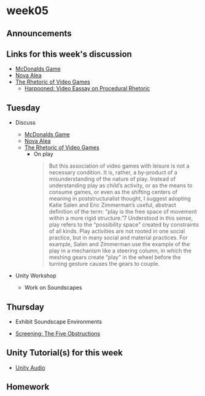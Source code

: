 # week05

## Announcements

## Links for this week's discussion

+ [McDonalds Game](http://www.mcvideogame.com/downloads-eng.html)
+ [Nova Alea](http://molleindustria.org/nova-alea/)
+ [The Rhetoric of Video Games](http://www.cogsci.rpi.edu/public_html/ruiz/EGDFall2013/readings/RhetoricVideoGames_Bogost.pdf)
	+ [Harpooned: Video Eassay on Procedural Rhetoric](https://www.youtube.com/watch?v=v-qC9gg_EQA)

## Tuesday

+ Discuss
	+ [McDonalds Game](http://www.mcvideogame.com/downloads-eng.html)
	+ [Nova Alea](http://molleindustria.org/nova-alea/)
	+ [The Rhetoric of Video Games](http://www.cogsci.rpi.edu/public_html/ruiz/EGDFall2013/readings/RhetoricVideoGames_Bogost.pdf)
		+ On play
			> But this association of video games with leisure is not a necessary condition. It is, rather, a by-product of a misunderstanding of the nature of play. Instead of understanding play as child’s activity, or as the means to consume games, or even as the shifting centers of meaning in poststructuralist thought, I suggest adopting Katie Salen and Eric Zimmerman’s useful, abstract definition of the term: “play is the free space of movement within a more rigid structure.”7 Understood in this sense, play refers to the “possibility space” created by constraints of all kinds. Play activities are not rooted in one social practice, but in many social and material practices. For example, Salen and Zimmerman use the example of the play in a mechanism like a steering column, in which the meshing gears create “play” in the wheel before the turning gesture causes the gears to couple.

+ Unity Workshop
	+ Work on Soundscapes

## Thursday

+ Exhibit Soundscape Environments

+ [Screening: The Five Obstructions](https://oberlin.kanopy.com/video/five-obstructions)

## Unity Tutorial(s) for this week

+ [Unity Audio](https://unity3d.com/learn/tutorials/s/audio)

## Homework
